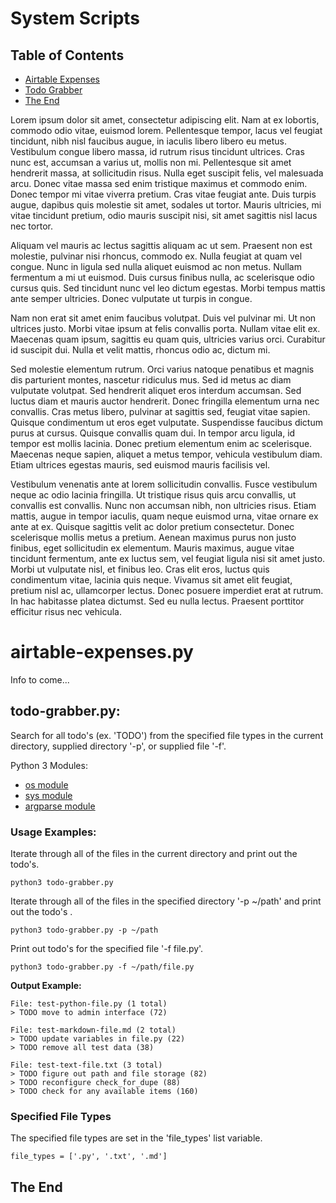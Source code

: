 # System Scripts

## Table of Contents

- [Airtable Expenses](#airtable-expenespy)
- [Todo Grabber](#todo-grabberpy)
- [The End](#the-end)

Lorem ipsum dolor sit amet, consectetur adipiscing elit. Nam at ex lobortis, commodo odio vitae, euismod lorem. Pellentesque tempor, lacus vel feugiat tincidunt, nibh nisl faucibus augue, in iaculis libero libero eu metus. Vestibulum congue libero massa, id rutrum risus tincidunt ultrices. Cras nunc est, accumsan a varius ut, mollis non mi. Pellentesque sit amet hendrerit massa, at sollicitudin risus. Nulla eget suscipit felis, vel malesuada arcu. Donec vitae massa sed enim tristique maximus et commodo enim. Donec tempor mi vitae viverra pretium. Cras vitae feugiat ante. Duis turpis augue, dapibus quis molestie sit amet, sodales ut tortor. Mauris ultricies, mi vitae tincidunt pretium, odio mauris suscipit nisi, sit amet sagittis nisl lacus nec tortor.

Aliquam vel mauris ac lectus sagittis aliquam ac ut sem. Praesent non est molestie, pulvinar nisi rhoncus, commodo ex. Nulla feugiat at quam vel congue. Nunc in ligula sed nulla aliquet euismod ac non metus. Nullam fermentum a mi ut euismod. Duis cursus finibus nulla, ac scelerisque odio cursus quis. Sed tincidunt nunc vel leo dictum egestas. Morbi tempus mattis ante semper ultricies. Donec vulputate ut turpis in congue.

Nam non erat sit amet enim faucibus volutpat. Duis vel pulvinar mi. Ut non ultrices justo. Morbi vitae ipsum at felis convallis porta. Nullam vitae elit ex. Maecenas quam ipsum, sagittis eu quam quis, ultricies varius orci. Curabitur id suscipit dui. Nulla et velit mattis, rhoncus odio ac, dictum mi.

Sed molestie elementum rutrum. Orci varius natoque penatibus et magnis dis parturient montes, nascetur ridiculus mus. Sed id metus ac diam vulputate volutpat. Sed hendrerit aliquet eros interdum accumsan. Sed luctus diam et mauris auctor hendrerit. Donec fringilla elementum urna nec convallis. Cras metus libero, pulvinar at sagittis sed, feugiat vitae sapien. Quisque condimentum ut eros eget vulputate. Suspendisse faucibus dictum purus at cursus. Quisque convallis quam dui. In tempor arcu ligula, id tempor est mollis lacinia. Donec pretium elementum enim ac scelerisque. Maecenas neque sapien, aliquet a metus tempor, vehicula vestibulum diam. Etiam ultrices egestas mauris, sed euismod mauris facilisis vel.

Vestibulum venenatis ante at lorem sollicitudin convallis. Fusce vestibulum neque ac odio lacinia fringilla. Ut tristique risus quis arcu convallis, ut convallis est convallis. Nunc non accumsan nibh, non ultricies risus. Etiam mattis, augue in tempor iaculis, quam neque euismod urna, vitae ornare ex ante at ex. Quisque sagittis velit ac dolor pretium consectetur. Donec scelerisque mollis metus a pretium. Aenean maximus purus non justo finibus, eget sollicitudin ex elementum. Mauris maximus, augue vitae tincidunt fermentum, ante ex luctus sem, vel feugiat ligula nisi sit amet justo. Morbi ut vulputate nisl, et finibus leo. Cras elit eros, luctus quis condimentum vitae, lacinia quis neque. Vivamus sit amet elit feugiat, pretium nisl ac, ullamcorper lectus. Donec posuere imperdiet erat at rutrum. In hac habitasse platea dictumst. Sed eu nulla lectus. Praesent porttitor efficitur risus nec vehicula.

# airtable-expenses.py

Info to come...

## todo-grabber.py:

Search for all todo's (ex. 'TODO') from the specified file types in the current directory, supplied directory '-p', or supplied file '-f'.

Python 3 Modules:  
- [os module](https://docs.python.org/3/library/os.html)
- [sys module](https://docs.python.org/3/library/sys.html)
- [argparse module](https://docs.python.org/3/library/argparse.html)

### Usage Examples:

Iterate through all of the files in the current directory and print out the todo's.

    python3 todo-grabber.py

Iterate through all of the files in the specified directory '-p ~/path' and print out the todo's .

    python3 todo-grabber.py -p ~/path

Print out todo's for the specified file '-f file.py'.

    python3 todo-grabber.py -f ~/path/file.py


**Output Example:**

    File: test-python-file.py (1 total)
    > TODO move to admin interface (72)

    File: test-markdown-file.md (2 total)
    > TODO update variables in file.py (22)
    > TODO remove all test data (38)

    File: test-text-file.txt (3 total)
    > TODO figure out path and file storage (82)
    > TODO reconfigure check_for_dupe (88)
    > TODO check for any available items (160)

### Specified File Types

The specified file types are set in the 'file_types' list variable.

    file_types = ['.py', '.txt', '.md']
    
## The End

